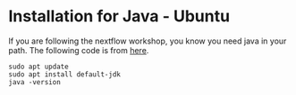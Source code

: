 # Installation for Java - Ubuntu

If you are following the nextflow workshop, you know you need java in your path. The following code is from [here](https://linuxize.com/post/install-java-on-ubuntu-18-04/).

```
sudo apt update
sudo apt install default-jdk
java -version
```
